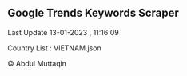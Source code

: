 

## Google Trends Keywords Scraper 
 
Last Update 13-01-2023 , 11:16:09

Country List :
VIETNAM.json



© Abdul Muttaqin 
